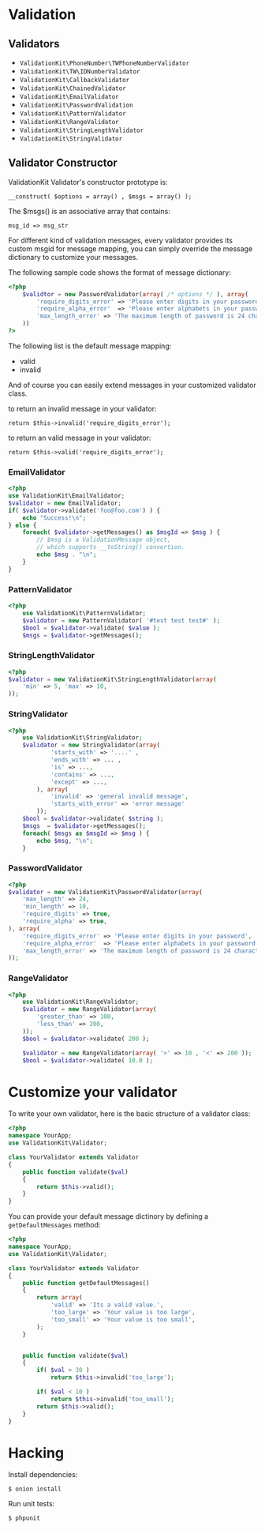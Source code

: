 # Validation


## Validators

- `ValidationKit\PhoneNumber\TWPhoneNumberValidator`
- `ValidationKit\TW\IDNumberValidator`
- `ValidationKit\CallbackValidator`
- `ValidationKit\ChainedValidator`
- `ValidationKit\EmailValidator`
- `ValidationKit\PasswordValidation`
- `ValidationKit\PatternValidator`
- `ValidationKit\RangeValidator`
- `ValidationKit\StringLengthValidator`
- `ValidationKit\StringValidator`

## Validator Constructor

ValidationKit Validator's constructor prototype is:

    __construct( $options = array() , $msgs = array() );

The $msgs() is an associative array that contains:

    msg_id => msg_str

For different kind of validation messages, every validator
provides its custom msgid for message mapping, you
can simply override the message dictionary to customize 
your messages.

The following sample code shows the format of message dictionary:

```php
<?php
    $validtor = new PasswordValidator(array( /* options */ ), array( 
        'require_digits_error' => 'Please enter digits in your password',
        'require_alpha_error'  => 'Please enter alphabets in your password',
        'max_length_error' => 'The maximum length of password is 24 charactors.'
    ))
?>
```

The following list is the default message mapping:

- valid
- invalid

And of course you can easily extend messages in your customized 
validator class.

to return an invalid message in your validator:

    return $this->invalid('require_digits_error');

to return an valid message in your validator:

    return $this->valid('require_digits_error');

### EmailValidator

```php
<?php
use ValidationKit\EmailValidator;
$validator = new EmailValidator;
if( $validator->validate('foo@foo.com') ) {
    echo "Success!\n";
} else {
    foreach( $validator->getMessages() as $msgId => $msg ) {
        // $msg is a ValidationMessage object, 
        // which supports __toString() convertion.
        echo $msg . "\n";
    }
}
```


### PatternValidator 

```php
<?php
    use ValidationKit\PatternValidator;
    $validator = new PatternValidator( '#test test test#' );
    $bool = $validator->validate( $value );
    $msgs = $validator->getMessages();
```

### StringLengthValidator

```php
<?php
$validator = new ValidationKit\StringLengthValidator(array( 
    'min' => 5, 'max' => 10,
));
```

### StringValidator

```php
<?php
    use ValidationKit\StringValidator;
    $validator = new StringValidator(array( 
            'starts_with' => '....' , 
            'ends_with' => ... ,
            'is' => ...,
            'contains' => ...,
            'except' => ...,
        ), array( 
            'invalid' => 'general invalid message',
            'starts_with_error' => 'error message'
        ));
    $bool = $validator->validate( $string );
    $msgs  = $validator->getMessages();
    foreach( $msgs as $msgId => $msg ) {
        echo $msg, "\n";
    }
```

### PasswordValidator

```php
<?php
$validator = new ValidationKit\PasswordValidator(array(
    'max_length' => 24,
    'min_length' => 10,
    'require_digits' => true,
    'require_alpha' => true,
), array( 
    'require_digits_error' => 'Please enter digits in your password',
    'require_alpha_error'  => 'Please enter alphabets in your password',
    'max_length_error' => 'The maximum length of password is 24 charactors.'
));
```

### RangeValidator

```php
<?php
    use ValidationKit\RangeValidator;
    $validator = new RangeValidator(array(
        'greater_than' => 100,
        'less_than' => 200,
    ));
    $bool = $validator->validate( 200 );

    $validator = new RangeValidator(array( '>' => 10 , '<' => 200 ));
    $bool = $validator->validate( 10.0 );
```

# Customize your validator

To write your own validator, here is the basic structure of a validator class:

```php
<?php
namespace YourApp;
use ValidationKit\Validator;

class YourValidator extends Validator
{
    public function validate($val) 
    {
        return $this->valid();
    }
}
```

You can provide your default message dictinory by defining a
`getDefaultMessages` method:

```php
<?php
namespace YourApp;
use ValidationKit\Validator;

class YourValidator extends Validator
{
    public function getDefaultMessages()
    {
        return array(
            'valid' => 'Its a valid value.',
            'too_large' => 'Your value is too large',
            'too_small' => 'Your value is too small',
        );
    }


    public function validate($val) 
    {
        if( $val > 30 )
            return $this->invalid('too_large');

        if( $val < 10 )
            return $this->invalid('too_small');
        return $this->valid();
    }
}
```

# Hacking

Install dependencies:

    $ onion install

Run unit tests:

    $ phpunit

